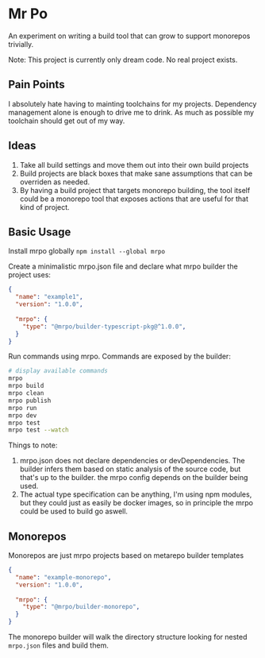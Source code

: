 # Mr Po
An experiment on writing a build tool that can grow to support monorepos trivially.

Note: This project is currently only dream code. No real project exists.

## Pain Points

I absolutely hate having to mainting toolchains for my projects. Dependency management alone is enough to drive me to drink.
As much as possible my toolchain should get out of my way.

## Ideas
1. Take all build settings and move them out into their own build projects
2. Build projects are black boxes that make sane assumptions that can be overriden as needed.
3. By having a build project that targets monorepo building, the tool itself could be a monorepo tool that exposes actions that are useful for that kind of project.


## Basic Usage

Install mrpo globally `npm install --global mrpo`

Create a minimalistic mrpo.json file and declare what mrpo builder the project uses:

```json
{
  "name": "example1",
  "version": "1.0.0",
  
  "mrpo": {
    "type": "@mrpo/builder-typescript-pkg@^1.0.0",
  }
}
```

Run commands using mrpo. Commands are exposed by the builder:
```bash
# display available commands
mrpo 
mrpo build
mrpo clean
mrpo publish
mrpo run
mrpo dev
mrpo test
mrpo test --watch
```

Things to note:
1. mrpo.json does not declare dependencies or devDependencies. The builder infers them based on static analysis of the source code, but that's up to the builder. the mrpo config depends on the builder being used.
2. The actual type specification can be anything, I'm using npm modules, but they could just as easily be docker images, so in principle the mrpo could be used to build go aswell.

## Monorepos

Monorepos are just mrpo projects based on metarepo builder templates

```json
{ 
  "name": "example-monorepo",
  "version": "1.0.0",
  
  "mrpo": {
    "type": "@mrpo/builder-monorepo",
  }
}
```

The monorepo builder will walk the directory structure looking for nested `mrpo.json` files and build them.
